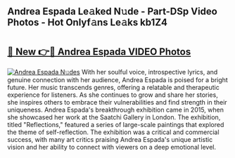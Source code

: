 ## Andrea Espada Le𝚊ked N𝚞de - Part-DSp Video Photos - Hot Onlyf𝚊ns Le𝚊ks kb1Z4

# <h2><a href="http://ac44039.deff.icu/?id=Andrea+Espada">🔗 New 👉🔴 Andrea Espada VIDEO Photos</a></h2>

[![Andrea Espada N𝚞des](https://i.imgur.com/rIISA9y.gif)](http://ac44039.deff.icu/?id=Andrea+Espada)
With her soulful voice, introspective lyrics, and genuine connection with her audience, Andrea Espada is poised for a bright future. Her music transcends genres, offering a relatable and therapeutic experience for listeners. As she continues to grow and share her stories, she inspires others to embrace their vulnerabilities and find strength in their uniqueness. Andrea Espada's breakthrough exhibition came in 2015, when she showcased her work at the Saatchi Gallery in London. The exhibition, titled "Reflections," featured a series of large-scale paintings that explored the theme of self-reflection. The exhibition was a critical and commercial success, with many art critics praising Andrea Espada's unique artistic vision and her ability to connect with viewers on a deep emotional level.
